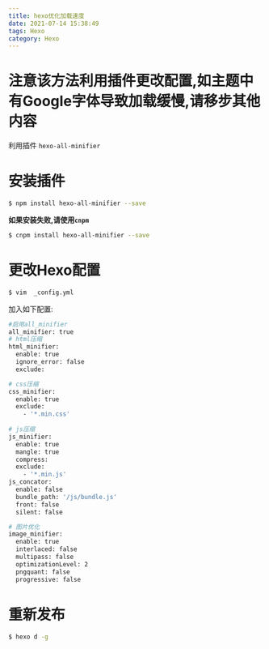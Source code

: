 ```yaml
---
title: hexo优化加载速度
date: 2021-07-14 15:38:49
tags: Hexo
category: Hexo
---
```

# 注意该方法利用插件更改配置,如主题中有Google字体导致加载缓慢,请移步其他内容


利用插件 ```hexo-all-minifier```

# 安装插件
```bash
$ npm install hexo-all-minifier --save
```

**如果安装失败,请使用```cnpm```**
```bash
$ cnpm install hexo-all-minifier --save
```

# 更改Hexo配置
```bash
$ vim  _config.yml
```
加入如下配置:
```bash
#启用all_minifier
all_minifier: true
# html压缩
html_minifier:
  enable: true
  ignore_error: false
  exclude:

# css压缩
css_minifier:
  enable: true
  exclude:
    - '*.min.css'
    
# js压缩
js_minifier:
  enable: true
  mangle: true
  compress:
  exclude:
    - '*.min.js'
js_concator:
  enable: false
  bundle_path: '/js/bundle.js'
  front: false
  silent: false

# 图片优化
image_minifier:
  enable: true
  interlaced: false
  multipass: false
  optimizationLevel: 2
  pngquant: false
  progressive: false
```

# 重新发布
```bash
$ hexo d -g
```